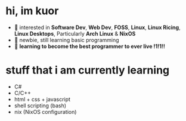 # hi, im kuor
- 👀 interested in **Software Dev**, **Web Dev**, **FOSS**, **Linux**, **Linux Ricing**, **Linux Desktops**, Particularly **Arch Linux** & **NixOS**
- 🌱 newbie, still learning basic programming
- 💪 **learning to become the best programmer to ever live !1!1!!**

# stuff that i am currently learning
- C#
- C/C++
- html + css + javascript
- shell scripting (bash)
- nix (NixOS configuration)
